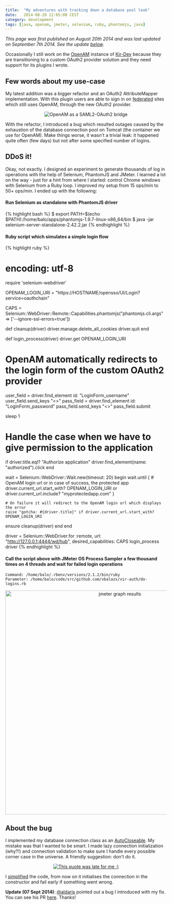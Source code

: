 ```yaml
---
title:  "My adventures with tracking down a database pool leak"
date:   2014-08-20 12:05:00 CEST
category: development
tags: [java, openam, jmeter, selenium, ruby, phantomjs, java]
---
```


_This page was first published on August 20th 2014 and was last updated on September 7th 2014. See the update <a href="#dbpoolissue-update1">below</a>._

Occasionally I still work on the [OpenAM][1] instance of [Kir-Dev][2] because they are transitioning to a custom OAuth2 provider solution and they need support for its plugins I wrote.

## Few words about my use-case

My latest addition was a bigger refactor and an OAuth2 AttributeMapper implementation. With this plugin users are able to sign in on [federated][3] sites which still uses OpenAM, through the new OAuth2 provider.

<div align="center">
  <img src="https://dl.dropboxusercontent.com/u/3092188/blog/2014.08/saml2-oauth2-bridge.png" title="OpenAM as a SAML2-OAuth2 bridge" />
</div>

With the refactor, I introduced a bug which resulted outages caused by the exhaustion of the database connection pool on Tomcat (the container we use for OpenAM). Make things worse, it wasn't a trivial leak: it happened quite often (few days) but not after some specified number of logins.

## DDoS it!

Okay, not exactly. I designed an experiment to generate thousands of log in operations with the help of Selenium, PhantomJS and JMeter. I learned a lot on the way - just for a hint from where I started: control Chrome windows with Selenium from a Ruby loop. I improved my setup from 15 ops/min to 50+ ops/min. I ended up with the following:

#### Run Selenium as standalone with PhantomJS driver

{% highlight bash %}
$ export PATH=$(echo $PATH):/home/balo/apps/phantomjs-1.9.7-linux-x86_64/bin
$ java -jar selenium-server-standalone-2.42.2.jar
{% endhighlight %}

#### Ruby script which simulates a simple login flow

{% highlight ruby %}
# encoding: utf-8
require 'selenium-webdriver'

OPENAM_LOGIN_URI = "https://HOSTNAME/opensso/UI/Login?service=oauthchain"

CAPS = Selenium::WebDriver::Remote::Capabilities.phantomjs("phantomjs.cli.args" => ['--ignore-ssl-errors=true'])

def cleanup(driver)
  driver.manage.delete_all_cookies
  driver.quit
end

def login_process(driver)
  driver.get OPENAM_LOGIN_URI

  # OpenAM automatically redirects to the login form of the custom OAuth2 provider
  user_field = driver.find_element id: "LoginForm_username"
  user_field.send_keys "<<username>>"
  pass_field = driver.find_element id: "LoginForm_password"
  pass_field.send_keys "<<password>>"
  pass_field.submit

  sleep 1

  # Handle the case when we have to give permission to the application
  if driver.title.eql? "Authorize application"
    driver.find_element(name: "authorized").click
  end

  wait = Selenium::WebDriver::Wait.new(timeout: 20)
  begin
    wait.until {
      # OpenAM login url or in case of success, the protected app
      driver.current_url.start_with? OPENAM_LOGIN_URI or driver.current_url.include? "myprotectedapp.com"
    }

    # On failure it will redirect to the OpenAM login url which displays the error
    raise "gotcha: #{driver.title}" if driver.current_url.start_with? OPENAM_LOGIN_URI
  ensure
    cleanup(driver)
  end
end

driver = Selenium::WebDriver.for :remote, url: "http://127.0.0.1:4444/wd/hub", desired_capabilities: CAPS
login_process driver
{% endhighlight %}

#### Call the script above with JMeter OS Process Sampler a few thousand times on 4 threads and wait for failed login operations

~~~
Command: /home/balo/.rbenv/versions/2.1.2/bin/ruby
Parameter: /home/balo/code/src/github.com/vbalazs/vir-auth/do-logins.rb
~~~

<div align="center">
  <a href="https://dl.dropboxusercontent.com/u/3092188/blog/2014.08/jmeter-auth-graph_results.png">
    <img alt="jmeter graph results" src="https://dl.dropboxusercontent.com/u/3092188/blog/2014.08/jmeter-auth-graph_results.png" title="~50 login operation/minute is not bad from a notebook" width="700" />
  </a>
</div>

## About the bug

I implemented my database connection class as an [AutoCloseable][4]. My mistake was that I wanted to be smart. I made lazy connection initialization (why?!) and connection validation to make sure I handle every possible corner case in the universe. A friendly suggestion: don't do it.

<div align="center">
  <a href="https://twitter.com/nvining/status/500094840865304577">
    <img src="https://dl.dropboxusercontent.com/u/3092188/blog/2014.08/twitter_nvining_status_500094840865304577.png" title="This quote was late for me :)" />
  </a>
</div>

I [simplified][5] the code, from now on it initialises the connection in the constructor and fail early if something went wrong.

<a name="dbpoolissue-update1"></a>
**Update (07 Sept 2014)**: [@aldaris][6] pointed out a bug I introduced with my fix. You can see his PR [here][7]. Thanks!

[1]: http://openam.forgerock.org
[2]: http://kir-dev.sch.bme.hu/about/
[3]: http://openam.forgerock.org/openam-documentation/openam-doc-source/doc/admin-guide/index/chap-federation.html#about-federation
[4]: http://docs.oracle.com/javase/7/docs/api/java/lang/AutoCloseable.html
[5]: https://github.com/kir-dev/vir-auth/pull/6
[6]: https://github.com/aldaris
[7]: https://github.com/kir-dev/vir-auth/pull/7
